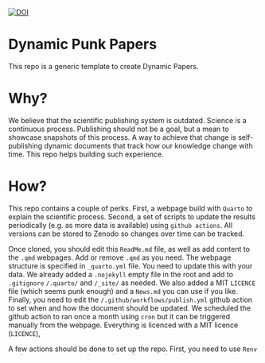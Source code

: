 [![DOI](https://zenodo.org/badge/000000000.svg)](https://zenodo.org/badge/latestdoi/000000000)

# Dynamic Punk Papers

This repo is a generic template to create Dynamic Papers. 

# Why?  

We believe that the scientific publishing system is outdated. Science is a continuous process. Publishing should not be a goal, but a mean to showcase snapshots of this process. A way to achieve that change is self-publishing dynamic documents that track how our knowledge change with time. This repo helps building such experience.

# How? 

This repo contains a couple of perks. First, a webpage build with `Quarto` to explain the scientific process. Second, a set of scripts to update the results periodically (e.g. as more data is available) using `github actions`. All versions can be stored to Zenodo so changes over time can be tracked.  

Once cloned, you should edit this `ReadMe.md` file, as well as add content to the `.qmd` webpages. Add or remove `.qmd` as you need. The webpage structure is specified in `_quarto.yml` file. You need to update this with your data. We already added a `.nojekyll` empty file in the root and add to `.gitignore` `/.quarto/` and `/_site/` as needed. We also added a MIT `LICENCE` file (which seems punk enough) and a  `News.md` you can use if you like. Finally, you need to edit the `/.github/workflows/publish.yml` github action to set when and how the document should be updated. We scheduled the github action to ran once a month using `cron` but it can be triggered manually from the webpage. Everything is licenced with a MIT licence (`LICENCE`), 
     
A few actions should be done to set up the repo. First, you need to use `Renv` package to ensure consistency in package versions (using `init()` to set up the R dependency management and `snapshot()` to update it). Second, to publish the webpage you need to create a gh-pages branch for deployment (`quarto publish gh-pages` in terminal; details [here](https://quarto.org/docs/publishing/github-pages.html)) and connect it to github (on github `Settings/Pages/Deploy from branch/gh-pages/(root)`). 

# Notes
If actions are triggered `on: push: branches: main` (they are not right now) you can skip continuous integration in the commit message by adding `[skip ci]`   